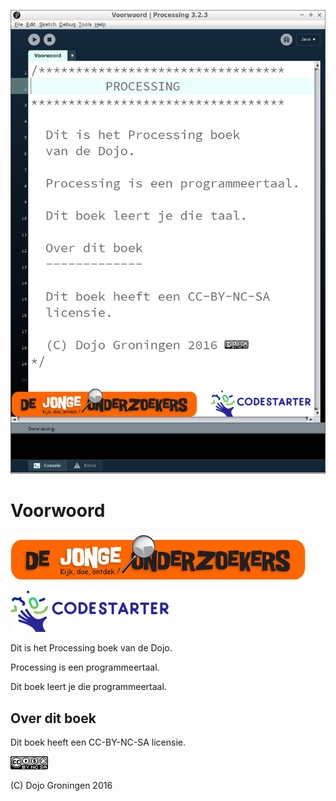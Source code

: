 ![Voorblad](Voorblad.png)

# Voorwoord

![Het logo van De Jonge Onderzoekers](DjogLogo.png)

![Het logo van Codestarter](CodestarterWebsite.png)

Dit is het Processing boek van de Dojo.

Processing is een programmeertaal. 

Dit boek leert je die programmeertaal.

## Over dit boek

Dit boek heeft een CC-BY-NC-SA licensie.

![De licensie van dit boek](CC-BY-NC-SA.png)

(C) Dojo Groningen 2016
